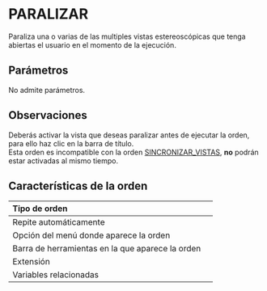 # PARALIZAR

Paraliza una o varias de las multiples vistas estereoscópicas que tenga abiertas el usuario en el momento de la ejecución.

## Parámetros

No admite parámetros.

## Observaciones

Deberás activar la vista que deseas paralizar antes de ejecutar la orden, para ello haz clic en la barra de título.  
Esta orden es incompatible con la orden [SINCRONIZAR\_VISTAS](/digi3d-net/referencia/ventana-fotogrametrica/ordenes-1/p/SINCRONIZAR_VISTAS.html), **no** podrán estar activadas al mismo tiempo.

## Características de la orden

| Tipo de orden |  |
| :--- | :--- |
| Repite automáticamente |  |
| Opción del menú donde aparece la orden |  |
| Barra de herramientas en la que aparece la orden |  |
| Extensión |  |
| Variables relacionadas |  |

